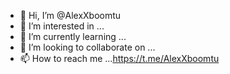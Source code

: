 - 👋 Hi, I’m @AlexXboomtu
- 👀 I’m interested in ...
- 🌱 I’m currently learning ...
- 💞️ I’m looking to collaborate on ...
- 📫 How to reach me ...https://t.me/AlexXboomtu

<!---
AlexXboomtu/AlexXboomtu is a ✨ special ✨ r epository because its `README.md` (this file) appears on your GitHub profile.
You can click the Preview link to take a look at your changes.
--->

